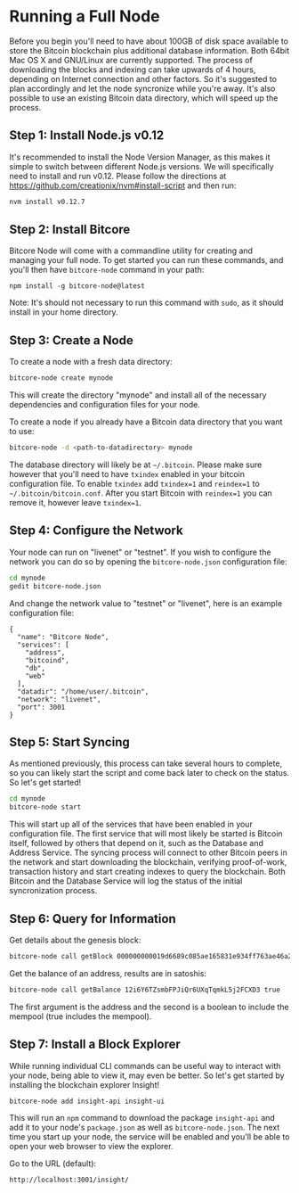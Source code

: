 # Running a Full Node

Before you begin you'll need to have about 100GB of disk space available to store the Bitcoin blockchain plus additional database information. Both 64bit Mac OS X and GNU/Linux are currently supported. The process of downloading the blocks and indexing can take upwards of 4 hours, depending on Internet connection and other factors. So it's suggested to plan accordingly and let the node syncronize while you're away. It's also possible to use an existing Bitcoin data directory, which will speed up the process.

## Step 1: Install Node.js v0.12

It's recommended to install the Node Version Manager, as this makes it simple to switch between different Node.js versions. We will specifically need to install and run v0.12. Please follow the directions at https://github.com/creationix/nvm#install-script and then run:

```bash
nvm install v0.12.7
```

## Step 2: Install Bitcore

Bitcore Node will come with a commandline utility for creating and managing your full node. To get started you can run these commands, and you'll then have `bitcore-node` command in your path:

```
npm install -g bitcore-node@latest
```

Note: It's should not necessary to run this command with `sudo`, as it should install in your home directory.

## Step 3: Create a Node

To create a node with a fresh data directory:

```bash
bitcore-node create mynode
```

This will create the directory "mynode" and install all of the necessary dependencies and configuration files for your node.


To create a node if you already have a Bitcoin data directory that you want to use:

```bash
bitcore-node -d <path-to-datadirectory> mynode
```

The database directory will likely be at `~/.bitcoin`. Please make sure however that you'll need to have `txindex` enabled in your bitcoin configuration file. To enable `txindex` add `txindex=1` and `reindex=1` to `~/.bitcoin/bitcoin.conf`. After you start Bitcoin with `reindex=1` you can remove it, however leave `txindex=1`.


## Step 4: Configure the Network

Your node can run on "livenet" or "testnet". If you wish to configure the network you can do so by opening the `bitcore-node.json` configuration file:

```bash
cd mynode
gedit bitcore-node.json
```

And change the network value to "testnet" or "livenet", here is an example configuration file:

```
{
  "name": "Bitcore Node",
  "services": [
    "address",
    "bitcoind",
    "db",
    "web"
  ],
  "datadir": "/home/user/.bitcoin",
  "network": "livenet",
  "port": 3001
}
```

## Step 5: Start Syncing

As mentioned previously, this process can take several hours to complete, so you can likely start the script and come back later to check on the status. So let's get started!

```bash
cd mynode
bitcore-node start
```

This will start up all of the services that have been enabled in your configuration file. The first service that will most likely be started is Bitcoin itself, followed by others that depend on it, such as the Database and Address Service. The syncing process will connect to other Bitcoin peers in the network and start downloading the blockchain, verifying proof-of-work, transaction history and start creating indexes to query the blockchain. Both Bitcoin and the Database Service will log the status of the initial syncronization process.

## Step 6: Query for Information

Get details about the genesis block:

```bash
bitcore-node call getBlock 000000000019d6689c085ae165831e934ff763ae46a2a6c172b3f1b60a8ce26f
```

Get the balance of an address, results are in satoshis:

```bash
bitcore-node call getBalance 12i6Y6TZsmbFPJiQr6UXqTqmkL5j2FCXD3 true
```

The first argument is the address and the second is a boolean to include the mempool (true includes the mempool).


## Step 7: Install a Block Explorer

While running individual CLI commands can be useful way to interact with your node, being able to view it, may even be better. So let's get started by installing the blockchain explorer Insight!

```
bitcore-node add insight-api insight-ui
```

This will run an `npm` command to download the package `insight-api` and add it to your node's `package.json` as well as `bitcore-node.json`. The next time you start up your node, the service will be enabled and you'll be able to open your web browser to view the explorer.

Go to the URL (default):

`http://localhost:3001/insight/`
